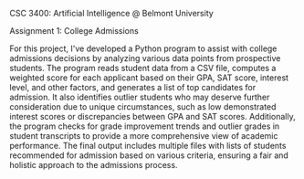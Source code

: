 CSC 3400: Artificial Intelligence @ Belmont University

Assignment 1: College Admissions

For this project, I've developed a Python program to assist with college admissions decisions by analyzing various data points from prospective students. The program reads student data from a CSV file, computes a weighted score for each applicant based on their GPA, SAT score, interest level, and other factors, and generates a list of top candidates for admission. It also identifies outlier students who may deserve further consideration due to unique circumstances, such as low demonstrated interest scores or discrepancies between GPA and SAT scores. Additionally, the program checks for grade improvement trends and outlier grades in student transcripts to provide a more comprehensive view of academic performance. The final output includes multiple files with lists of students recommended for admission based on various criteria, ensuring a fair and holistic approach to the admissions process.
